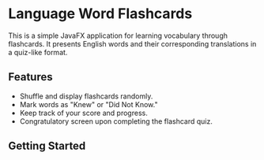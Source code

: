 # Language Word Flashcards

This is a simple JavaFX application for learning vocabulary through flashcards. It presents English words and their corresponding translations in a quiz-like format.

## Features

- Shuffle and display flashcards randomly.
- Mark words as "Knew" or "Did Not Know."
- Keep track of your score and progress.
- Congratulatory screen upon completing the flashcard quiz.

## Getting Started
